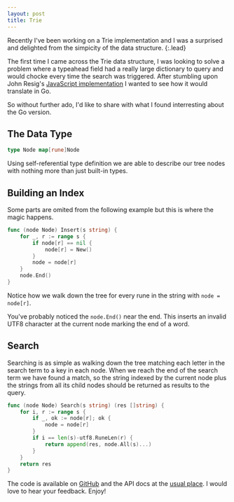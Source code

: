 ```yaml
---
layout: post
title: Trie
---
```


Recently I've been working on a Trie implementation and I was a  surprised and delighted from the simpicity of the data structure.
{:.lead}

The first time I came across the Trie data structure, I was looking to solve a problem where a typeahead field had a really large dictionary to query and would chocke every time the search was triggered. After stumbling upon John Resig's [JavaScript implementation](http://ejohn.org/blog/javascript-trie-performance-analysis) I wanted to see how it would translate in Go.

So without further ado, I'd like to share with what I found interresting about the Go version.

## The Data Type

```go
type Node map[rune]Node 
```

Using self-referential type definition we are able to describe our tree nodes with nothing more than just built-in types.

## Building an Index

Some parts are omited from the following example but this is where the magic happens.

```go
func (node Node) Insert(s string) {
	for _, r := range s {
		if node[r] == nil {
			node[r] = New()
		}
		node = node[r]
	}
	node.End()
}
```

Notice how we walk down the tree for every rune in the string with `node = node[r]`.

You've probably noticed the `node.End()` near the end. This inserts an invalid UTF8 character at the current node marking the end of a word.

## Search

Searching is as simple as walking down the tree matching each letter in the search term to a key in each node. When we reach the end of the search term we have found a match, so the string indexed by the current node plus the strings from all its child nodes should be returned as results to the query.

```go
func (node Node) Search(s string) (res []string) {
	for i, r := range s {
		if _, ok := node[r]; ok {
			node = node[r]
		}
		if i == len(s)-utf8.RuneLen(r) {
			return append(res, node.All(s)...)
		}
	}
	return res
}
```

The code is available on [GitHub](https://github.com/alexkappa/trie) and the API docs at the [usual place](http://godoc.org/github.com/alexkappa/trie). I would love to hear your feedback. Enjoy!